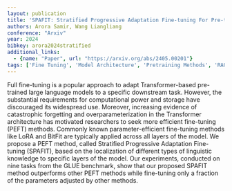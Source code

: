 ```yaml
---
layout: publication
title: 'SPAFIT: Stratified Progressive Adaptation Fine-tuning For Pre-trained Large Language Models'
authors: Arora Samir, Wang Liangliang
conference: "Arxiv"
year: 2024
bibkey: arora2024stratified
additional_links:
  - {name: "Paper", url: "https://arxiv.org/abs/2405.00201"}
tags: ['Fine Tuning', 'Model Architecture', 'Pretraining Methods', 'RAG', 'Training Techniques', 'Transformer']
---
```

Full fine-tuning is a popular approach to adapt Transformer-based pre-trained large language models to a specific downstream task. However, the substantial requirements for computational power and storage have discouraged its widespread use. Moreover, increasing evidence of catastrophic forgetting and overparameterization in the Transformer architecture has motivated researchers to seek more efficient fine-tuning (PEFT) methods. Commonly known parameter-efficient fine-tuning methods like LoRA and BitFit are typically applied across all layers of the model. We propose a PEFT method, called Stratified Progressive Adaptation Fine-tuning (SPAFIT), based on the localization of different types of linguistic knowledge to specific layers of the model. Our experiments, conducted on nine tasks from the GLUE benchmark, show that our proposed SPAFIT method outperforms other PEFT methods while fine-tuning only a fraction of the parameters adjusted by other methods.
